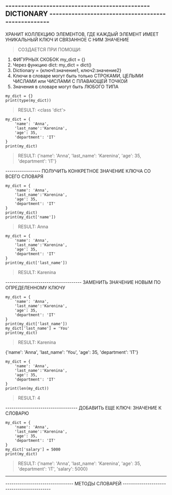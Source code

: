 ## ---------------------------------------------- DICTIONARY ---------------------------------------------------

ХРАНИТ КОЛЛЕКЦИЮ ЭЛЕМЕНТОВ, ГДЕ КАЖДЫЙ ЭЛЕМЕНТ ИМЕЕТ УНИКАЛЬНЫЙ КЛЮЧ И СВЯЗАННОЕ С НИМ ЗНАЧЕНИЕ

> СОЗДАЕТСЯ ПРИ ПОМОЩИ:
1) ФИГУРНЫХ СКОБОК my_dict = {}
2) Через функцию dict: my_dict = dict()
3) Dictionary = {ключ1:значение1, ключ2:значение2}
4) Ключи в словаре могут быть только СТРОКАМИ, ЦЕЛЫМИ ЧИСЛАМИ или ЧИСЛАМИ С ПЛАВАЮЩЕЙ ТОЧКОЙ
5) Значения в словаре могут быть ЛЮБОГО ТИПА 

```
my_dict = {}
print(type(my_dict))
```
> RESULT: <class 'dict'>

```
my_dict = {
    'name': 'Anna',
    'last_name':'Karenina',
    'age': 35,
    'department': 'IT'
}
print(my_dict)
```
> RESULT: {'name': 'Anna', 'last_name': 'Karenina', 'age': 35, 'department': 'IT'}

----------------- ПОЛУЧИТЬ КОНКРЕТНОЕ ЗНАЧЕНИЕ КЛЮЧА СО ВСЕГО СЛОВАРЯ

```
my_dict = {
    'name': 'Anna',
    'last_name':'Karenina',
    'age': 35,
    'department': 'IT'
}
print(my_dict)
print(my_dict['name'])
```
> RESULT: Anna

```
my_dict = {
    'name': 'Anna',
    'last_name':'Karenina',
    'age': 35,
    'department': 'IT'
}
print(my_dict['last_name'])
```
> RESULT: Karenina

------------------------------------- ЗАМЕНИТЬ ЗНАЧЕНИЕ НОВЫМ ПО ОПРЕДЕЛЕННОМУ КЛЮЧУ

```
my_dict = {
    'name': 'Anna',
    'last_name':'Karenina',
    'age': 35,
    'department': 'IT'
}
print(my_dict['last_name'])
my_dict['last_name'] = 'You'
print(my_dict)
```
> RESULT: Karenina

{'name': 'Anna', 'last_name': 'You', 'age': 35, 'department': 'IT'}

```
my_dict = {
    'name': 'Anna',
    'last_name':'Karenina',
    'age': 35,
    'department': 'IT'
}
print(len(my_dict))
```
> RESULT: 4

----------------------------------- ДОБАВИТЬ ЕЩЕ КЛЮЧ: ЗНАЧЕНИЕ К СЛОВАРЮ 

```
my_dict = {
    'name': 'Anna',
    'last_name':'Karenina',
    'age': 35,
    'department': 'IT'
}
my_dict['salary'] = 5000
print(my_dict)
```
> RESULT: {'name': 'Anna', 'last_name': 'Karenina', 'age': 35, 'department': 'IT', 'salary': 5000}



__________________________________________________________________________________________________________________________

--------------------------------- МЕТОДЫ СЛОВАРЕЙ -------------------------------------------

